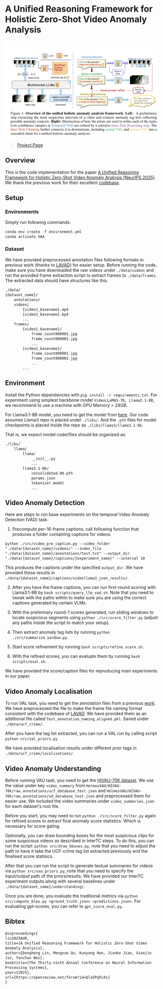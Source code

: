 # A Unified Reasoning Framework for Holistic Zero-Shot Video Anomaly Analysis

![FIGURE1](./assets/image.png)

 > [Project Page](https://rathgrith.github.io/Unified_Frame_VAA/)


## Overview

This is the code implementation for the paper [A Unified Reasoning Framework for Holistic Zero-Shot Video Anomaly Analysis (NeurIPS 2025)](https://openreview.net/pdf?id=Qla5PqFL0s). We thank the previous work for their excellent [codebase](https://github.com/lucazanella/lavad).

## Setup

### Environments

Simply run following commands:

```
conda env create -f environment.yml
conda activate VAA
```

### Dataset

We have provided preprocessed annotation files following formats in previous work (thanks to [LAVAD](https://github.com/lucazanella/lavad)) for easier setup. Before running the code, make sure you have downloaded the raw videos under ``./data/videos`` and run the provided frame extraction script to extract frames to ``./data/frames``. The extracted data should have structures like this.
```
./data/
{dataset_name}/
    annotations/
    videos/
        {video1_basename}.mp4
        {video2_basename}.mp4
        ...
    frames/
        {video1_basename}/
            frame_count000001.jpg
            frame_count000002.jpg
            ...
        {video2_basename}/
            frame_count000001.jpg
            frame_count000002.jpg
            ...
        ...
```

## Environment
Install the Python dependencies with ``pip install -r requirements.txt``. For experiment using simplest backbone model ``VideoLLaMA3-7B, Llama3.1-8B``, we recommend to use a machine with GPU Memory > 24GB.

For Llama3.1-8B model, you need to get the model from [here](https://github.com/meta-llama/llama3). Our code assumes Llama3 repo is placed under ``./libs/``. And the ``.pth`` files for model checkpoints is placed inside the repo as ``./libs/llama3/llama3.1-8b``.

That is, we expect model code/files should be organized as:

```
./libs/
    llama/
        llama/
            __init__.py
            ...
        llama3.1-8b/
            consolidated.00.pth
            params.json
            tokenizer.model
            ...
```



## Video Anomaly Detection

Here are steps to run base experiments on the temporal Video Anomaly Detection (VAD) task.

1. Precompute per-16-frame captions, call following function that produces a folder containing captions for videos.

```
python ./src/video_pre_caption.py --video_folder "./data/{dataset_name}/videos/" --index_file "./data/{dataset_name}/annotations/test.txt" --output_dir "./data/{dataset_name}/captions/{experiment_name}" --interval 10
```

This produces the captions under the specified ``output_dir``. We have provided these results in ``./data/{dataset_name}/captions/videollama3_json_results/``.

2. After you have the frame captions, you can run first-round scoring with Llama3.1-8B by ``bash scripts/query_llm_vad.sh``. Note that you need to tweak with the paths within to make sure you are using the correct captions generated by certain VLMs.

3. With the preliminary round-1 scores generated, run sliding windows to locate suspicious segments using ``python ./src/score_filter.py`` (adjust any paths inside the script to match your setup).

4. Then extract anomaly tag lists by running ``python ./src/summarize_window.py``.

5. Start score refinement by running ``bash scripts/refine_score.sh``.

6. With the refined scores, you can evaluate them by running ``bash scripts/eval.sh``.

We have provided the score/caption files for reproducing main experiments in our paper.

## Video Anomaly Localisation
To run VAL task, you need to get the annotation files from a previous [work](https://github.com/xuzero/UCFCrime_BoundingBox_Annotation). We have preprocessed the file to make the frame file naming format consistent with the codebase of [LAVAD](https://github.com/lucazanella/lavad). We have provided them as an additional file called ``Test_annotation_naming_aligned.pkl``. Saved under ``./data/ucf_crime/``.

After you have the tag list extracted, you can run a VAL run by calling script ``python src/val_priors.py``

We have provided localisation results under different prior tags in ``./data/ucf_crime/localisations/``.

## Video Anomaly Understanding

Before running VAU task, you need to get the [HIVAU-70K dataset](https://github.com/pipixin321/HolmesVAU). We use the value under key ``video_summary`` from ``HolmesVAU/HIVAU-70k/raw_annotations/ucf_database_test.json`` and ``HolmesVAU/HIVAU-70k/raw_annotations/xd_database_test.json`` and preprocessed them for easier use. We included the video summaries under ``video_summaries.json`` for each dataset's root file.

Before you start, you may need to run ``python ./src/score_filter.py`` again for refined scores to extract final anomaly score statistics. Which is necessary for score gating.

Optionally, you can draw bounding boxes for the most suspicious clips for some suspicious videos as described in InterTC steps. To do this, you can run the script: ``python src/draw_bboxes.py``, note that you need to adjust the path to have it take the UCF-crime tag list extracted previously and the finalised score statisics.

After that you can run the script to generate textual summaries for videos via ``python src/vau_priors.py``, note that you need to specify the input/output path of the priors/results. We have provided our InterTC experiment outputs along with several baselines under ``./data/{dataset_name}/understanding/``.

Once you are done, you evaluate the traditional metrics via ``python src/compute_bleu.py <ground_truth.json> <predictions.json>``. For evaluating gpt-scores, you can refer to ``gpt_score_eval.py``.


## Bibtex

```
@inproceedings{
lin2025AUR,
title={A Unified Reasoning Framework for Holistic Zero-Shot Video Anomaly Analysis},
author={Dongheng Lin, Mengxue Qu, Kunyang Han, Jianbo Jiao, Xiaojie Jin, Yunchao Wei},
booktitle={The Thirty-ninth Annual Conference on Neural Information Processing Systems},
year={2025},
url={https://openreview.net/forum?id=Qla5PqFL0s}
}
```